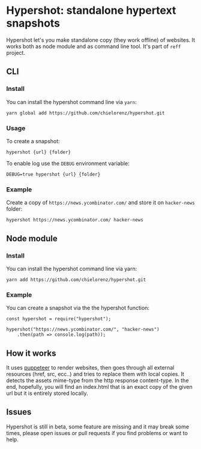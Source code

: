 # Hypershot: standalone hypertext snapshots

Hypershot let's you make standalone copy (they work offline) of websites. It works both as node module and as command line tool. It's part of `reff` project.

## CLI
### Install
You can install the hypershot command line via `yarn`:
```
yarn global add https://github.com/chielorenz/hypershot.git
```

### Usage
To create a snapshot: 
```
hypershot {url} {folder}
```

To enable log use the `DEBUG` environment variable:
```
DEBUG=true hypershot {url} {folder}
```

### Example
Create a copy of `https://news.ycombinator.com/` and store it on `hacker-news` folder:
```
hypershot https://news.ycombinator.com/ hacker-news
```

## Node module
### Install
You can install the hypershot command line via yarn:
```
yarn add https://github.com/chielorenz/hypershot.git
```

### Example
You can create a snapshot via the the hypershot function:
```
const hypershot = require("hypershot");

hypershot("https://news.ycombinator.com/", "hacker-news")
	.then(path => console.log(path));
```

## How it works
It uses [puppeteer](https://pptr.dev/) to render websites, then goes through all external resources (href, src, ecc..) and tries to replace them with local copies. It detects the assets mime-type from the http response content-type. In the end, hopefully, you will find an index.html that is an exact copy of the given url but it is entirely stored locally.

## Issues
Hypershot is still in beta, some feature are missing and it may break some times, please open issues or pull requests if you find problems or want to help.
